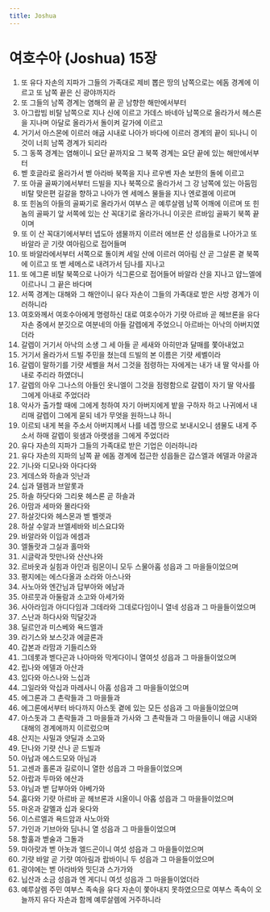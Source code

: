 ```yaml
---
title: Joshua
---
```


# 여호수아 (Joshua) 15장
1. 또 유다 자손의 지파가 그들의 가족대로 제비 뽑은 땅의 남쪽으로는 에돔 경계에 이르고 또 남쪽 끝은 신 광야까지라
1. 또 그들의 남쪽 경계는 염해의 끝 곧 남향한 해만에서부터
1. 아그랍빔 비탈 남쪽으로 지나 신에 이르고 가데스 바네아 남쪽으로 올라가서 헤스론을 지나며 아달로 올라가서 돌이켜 갈가에 이르고
1. 거기서 아스몬에 이르러 애굽 시내로 나아가 바다에 이르러 경계의 끝이 되나니 이것이 너희 남쪽 경계가 되리라
1. 그 동쪽 경계는 염해이니 요단 끝까지요 그 북쪽 경계는 요단 끝에 있는 해만에서부터
1. 벧 호글라로 올라가서 벧 아라바 북쪽을 지나 르우벤 자손 보한의 돌에 이르고
1. 또 아골 골짜기에서부터 드빌을 지나 북쪽으로 올라가서 그 강 남쪽에 있는 아둠밈 비탈 맞은편 길갈을 향하고 나아가 엔 세메스 물들을 지나 엔로겔에 이르며
1. 또 힌놈의 아들의 골짜기로 올라가서 여부스 곧 예루살렘 남쪽 어깨에 이르며 또 힌놈의 골짜기 앞 서쪽에 있는 산 꼭대기로 올라가나니 이곳은 르바임 골짜기 북쪽 끝이며
1. 또 이 산 꼭대기에서부터 넵도아 샘물까지 이르러 에브론 산 성읍들로 나아가고 또 바알라 곧 기럇 여아림으로 접어들며
1. 또 바알라에서부터 서쪽으로 돌이켜 세일 산에 이르러 여아림 산 곧 그살론 곁 북쪽에 이르고 또 벧 세메스로 내려가서 딤나를 지나고
1. 또 에그론 비탈 북쪽으로 나아가 식그론으로 접어들어 바알라 산을 지나고 얍느엘에 이르나니 그 끝은 바다며
1. 서쪽 경계는 대해와 그 해안이니 유다 자손이 그들의 가족대로 받은 사방 경계가 이러하니라
1. 여호와께서 여호수아에게 명령하신 대로 여호수아가 기럇 아르바 곧 헤브론을 유다 자손 중에서 분깃으로 여분네의 아들 갈렙에게 주었으니 아르바는 아낙의 아버지였더라
1. 갈렙이 거기서 아낙의 소생 그 세 아들 곧 세새와 아히만과 달매를 쫓아내었고
1. 거기서 올라가서 드빌 주민을 쳤는데 드빌의 본 이름은 기럇 세벨이라
1. 갈렙이 말하기를 기럇 세벨을 쳐서 그것을 점령하는 자에게는 내가 내 딸 악사를 아내로 주리라 하였더니
1. 갈렙의 아우 그나스의 아들인 옷니엘이 그것을 점령함으로 갈렙이 자기 딸 악사를 그에게 아내로 주었더라
1. 악사가 출가할 때에 그에게 청하여 자기 아버지에게 밭을 구하자 하고 나귀에서 내리매 갈렙이 그에게 묻되 네가 무엇을 원하느냐 하니
1. 이르되 내게 복을 주소서 아버지께서 나를 네겝 땅으로 보내시오니 샘물도 내게 주소서 하매 갈렙이 윗샘과 아랫샘을 그에게 주었더라
1. 유다 자손의 지파가 그들의 가족대로 받은 기업은 이러하니라
1. 유다 자손의 지파의 남쪽 끝 에돔 경계에 접근한 성읍들은 갑스엘과 에델과 야굴과
1. 기나와 디모나와 아다다와
1. 게데스와 하솔과 잇난과
1. 십과 델렘과 브알롯과
1. 하솔 하닷다와 그리욧 헤스론 곧 하솔과
1. 아맘과 세마와 몰라다와
1. 하살갓다와 헤스몬과 벧 벨렛과
1. 하살 수알과 브엘세바와 비스요댜와
1. 바알라와 이임과 에셈과
1. 엘돌랏과 그실과 홀마와
1. 시글락과 맛만나와 산산나와
1. 르바옷과 실힘과 아인과 림몬이니 모두 스물아홉 성읍과 그 마을들이었으며
1. 평지에는 에스다올과 소라와 아스나와
1. 사노아와 엔간님과 답부아와 에남과
1. 야르뭇과 아둘람과 소고와 아세가와
1. 사아라임과 아디다임과 그데라와 그데로다임이니 열네 성읍과 그 마을들이었으며
1. 스난과 하다사와 믹달갓과
1. 딜르안과 미스베와 욕드엘과
1. 라기스와 보스갓과 에글론과
1. 갑본과 라맘과 기들리스와
1. 그데롯과 벧다곤과 나아마와 막게다이니 열여섯 성읍과 그 마을들이었으며
1. 립나와 에델과 아산과
1. 입다와 아스나와 느십과
1. 그일라와 악십과 마레사니 아홉 성읍과 그 마을들이었으며
1. 에그론과 그 촌락들과 그 마을들과
1. 에그론에서부터 바다까지 아스돗 곁에 있는 모든 성읍과 그 마을들이었으며
1. 아스돗과 그 촌락들과 그 마을들과 가사와 그 촌락들과 그 마을들이니 애굽 시내와 대해의 경계에까지 이르렀으며
1. 산지는 사밀과 얏딜과 소고와
1. 단나와 기럇 산나 곧 드빌과
1. 아납과 에스드모와 아님과
1. 고센과 홀론과 길로이니 열한 성읍과 그 마을들이었으며
1. 아랍과 두마와 에산과
1. 야님과 벧 답부아와 아베가와
1. 훔다와 기럇 아르바 곧 헤브론과 시올이니 아홉 성읍과 그 마을들이었으며
1. 마온과 갈멜과 십과 윳다와
1. 이스르엘과 욕드암과 사노아와
1. 가인과 기브아와 딤나니 열 성읍과 그 마을들이었으며
1. 할훌과 벧술과 그돌과
1. 마아랏과 벧 아놋과 엘드곤이니 여섯 성읍과 그 마을들이었으며
1. 기럇 바알 곧 기럇 여아림과 랍바이니 두 성읍과 그 마을들이었으며
1. 광야에는 벧 아라바와 밋딘과 스가가와
1. 닙산과 소금 성읍과 엔 게디니 여섯 성읍과 그 마을들이었더라
1. 예루살렘 주민 여부스 족속을 유다 자손이 쫓아내지 못하였으므로 여부스 족속이 오늘까지 유다 자손과 함께 예루살렘에 거주하니라